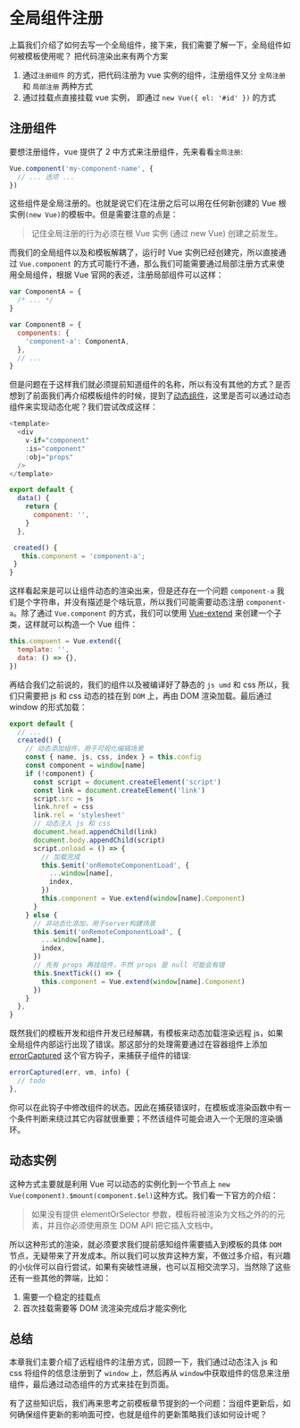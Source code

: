 # 全局组件注册

上篇我们介绍了如何去写一个全局组件，接下来，我们需要了解一下，全局组件如何被模板使用呢？
把代码渲染出来有两个方案

1. 通过`注册组件` 的方式，把代码注册为 vue 实例的组件，注册组件又分 `全局注册` 和 `局部注册` 两种方式
2. 通过挂载点直接挂载 vue 实例， 即通过 `new Vue({ el: '#id' })` 的方式

## 注册组件

要想注册组件，vue 提供了 2 中方式来注册组件，先来看看`全局注册`:

```js
Vue.component('my-component-name', {
  // ... 选项 ...
})
```

这些组件是全局注册的。也就是说它们在注册之后可以用在任何新创建的 Vue 根实例`(new Vue)`的模板中。但是需要注意的点是：

> 记住全局注册的行为必须在根 Vue 实例 (通过 new Vue) 创建之前发生。

而我们的全局组件以及和模板解耦了，运行时 Vue 实例已经创建完，所以直接通过 `Vue.component` 的方式可能行不通，那么我们可能需要通过局部注册方式来使用全局组件，根据 Vue 官网的表述，注册局部组件可以这样：

```js
var ComponentA = {
  /* ... */
}

var ComponentB = {
  components: {
    'component-a': ComponentA,
  },
  // ...
}
```

但是问题在于这样我们就必须提前知道组件的名称，所以有没有其他的方式？是否想到了前面我们再介绍模板组件的时候，提到了[动态组件]()，这里是否可以通过动态组件来实现动态化呢？我们尝试改成这样：

```js
<template>
  <div
    v-if="component"
    :is="component"
    :obj="props"
  />
</template>

export default {
  data() {
    return {
      component: '',
    }
  },

 created() {
   this.component = 'component-a';
 }
}
```

这样看起来是可以让组件动态的渲染出来，但是还存在一个问题 `component-a` 我们是个字符串，并没有描述是个啥玩意，所以我们可能需要动态注册 `component-a`。除了通过 `Vue.component` 的方式，我们可以使用 [Vue-extend](https://cn.vuejs.org/v2/api/#Vue-extend) 来创建一个子类，这样就可以构造一个 Vue 组件：

```js
this.compoent = Vue.extend({
  template: '',
  data: () => {},
})
```

再结合我们之前说的，我们的组件以及被编译好了静态的 `js umd` 和 css 所以，我们只需要把 js 和 css 动态的挂在到 `DOM` 上，再由 DOM 渲染加载。最后通过 window 的形式加载：

```js
export default {
  // ...
  created() {
    // 动态添加组件，用于可视化编辑场景
    const { name, js, css, index } = this.config
    const component = window[name]
    if (!component) {
      const script = document.createElement('script')
      const link = document.createElement('link')
      script.src = js
      link.href = css
      link.rel = 'stylesheet'
      // 动态注入 js 和 css
      document.head.appendChild(link)
      document.body.appendChild(script)
      script.onload = () => {
        // 加载完成
        this.$emit('onRemoteComponentLoad', {
          ...window[name],
          index,
        })
        this.component = Vue.extend(window[name].Component)
      }
    } else {
      // 非动态化添加，用于server构建场景
      this.$emit('onRemoteComponentLoad', {
        ...window[name],
        index,
      })
      // 先有 props 再挂组件，不然 props 是 null 可能会有错
      this.$nextTick(() => {
        this.component = Vue.extend(window[name].Component)
      })
    }
  },
}
```

既然我们的模板开发和组件开发已经解耦，有模板来动态加载渲染远程 js，如果全局组件内部运行出现了错误。那这部分的处理需要通过在容器组件上添加 [errorCaptured](https://cn.vuejs.org/v2/api/#errorCaptured) 这个官方钩子，来捕获子组件的错误:

```js
errorCaptured(err, vm, info) {
  // todo
},
```

你可以在此钩子中修改组件的状态。因此在捕获错误时，在模板或渲染函数中有一个条件判断来绕过其它内容就很重要；不然该组件可能会进入一个无限的渲染循环。

## 动态实例

这种方式主要就是利用 Vue 可以动态的实例化到一个节点上 `new Vue(component).$mount(component.$el)`这种方式。我们看一下官方的介绍：

> 如果没有提供 elementOrSelector 参数，模板将被渲染为文档之外的的元素，并且你必须使用原生 DOM API 把它插入文档中。

所以这种形式的渲染，就必须要求我们提前感知组件需要插入到模板的具体 `DOM` 节点，无疑带来了开发成本。所以我们可以放弃这种方案，不做过多介绍，有兴趣的小伙伴可以自行尝试，如果有突破性进展，也可以互相交流学习，当然除了这些还有一些其他的弊端，比如：

1. 需要一个稳定的挂载点
2. 首次挂载需要等 DOM 流渲染完成后才能实例化

## 总结

本章我们主要介绍了远程组件的注册方式，回顾一下，我们通过动态注入 js 和 css 将组件的信息注册到了 `window` 上，然后再从 `window`中获取组件的信息来注册组件，最后通过动态组件的方式来挂在到页面。

有了这些知识后，我们再来思考之前模板章节提到的一个问题：当组件更新后，如何确保组件更新的影响面可控，也就是组件的更新策略我们该如何设计呢？
